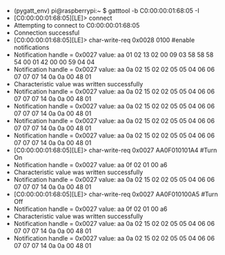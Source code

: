 - (pygatt_env) pi@raspberrypi:~ $ gatttool -b C0:00:00:01:68:05 -I
- [C0:00:00:01:68:05][LE]> connect
- Attempting to connect to C0:00:00:01:68:05
- Connection successful
- [C0:00:00:01:68:05][LE]> char-write-req 0x0028 0100 #enable notifications
- Notification handle = 0x0027 value: aa 01 02 13 02 00 09 03 58 58 58 54 00 01 42 00 00 59 04 04
- Notification handle = 0x0027 value: aa 0a 02 15 02 02 05 05 04 06 06 07 07 07 14 0a 0a 00 48 01
- Characteristic value was written successfully
- Notification handle = 0x0027 value: aa 0a 02 15 02 02 05 05 04 06 06 07 07 07 14 0a 0a 00 48 01
- Notification handle = 0x0027 value: aa 0a 02 15 02 02 05 05 04 06 06 07 07 07 14 0a 0a 00 48 01
- Notification handle = 0x0027 value: aa 0a 02 15 02 02 05 05 04 06 06 07 07 07 14 0a 0a 00 48 01
- Notification handle = 0x0027 value: aa 0a 02 15 02 02 05 05 04 06 06 07 07 07 14 0a 0a 00 48 01
- [C0:00:00:01:68:05][LE]> char-write-req 0x0027 AA0F010101A4 #Turn On
- Notification handle = 0x0027 value: aa 0f 02 01 00 a6
- Characteristic value was written successfully
- Notification handle = 0x0027 value: aa 0a 02 15 02 02 05 05 04 06 06 07 07 07 14 0a 0a 00 48 01
- [C0:00:00:01:68:05][LE]> char-write-req 0x0027 AA0F010100A5 #Turn Off
- Notification handle = 0x0027 value: aa 0f 02 01 00 a6
- Characteristic value was written successfully
- Notification handle = 0x0027 value: aa 0a 02 15 02 02 05 05 04 06 06 07 07 07 14 0a 0a 00 48 01
- Notification handle = 0x0027 value: aa 0a 02 15 02 02 05 05 04 06 06 07 07 07 14 0a 0a 00 48 01
